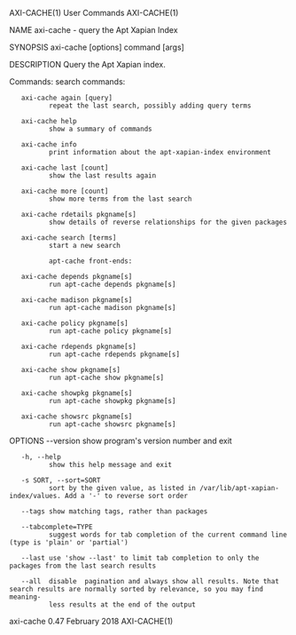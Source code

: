 AXI-CACHE(1)                                                       User Commands                                                      AXI-CACHE(1)

NAME
       axi-cache - query the Apt Xapian Index

SYNOPSIS
       axi-cache [options] command [args]

DESCRIPTION
       Query the Apt Xapian index.

   Commands:
              search commands:

       axi-cache again [query]
              repeat the last search, possibly adding query terms

       axi-cache help
              show a summary of commands

       axi-cache info
              print information about the apt-xapian-index environment

       axi-cache last [count]
              show the last results again

       axi-cache more [count]
              show more terms from the last search

       axi-cache rdetails pkgname[s]
              show details of reverse relationships for the given packages

       axi-cache search [terms]
              start a new search

              apt-cache front-ends:

       axi-cache depends pkgname[s]
              run apt-cache depends pkgname[s]

       axi-cache madison pkgname[s]
              run apt-cache madison pkgname[s]

       axi-cache policy pkgname[s]
              run apt-cache policy pkgname[s]

       axi-cache rdepends pkgname[s]
              run apt-cache rdepends pkgname[s]

       axi-cache show pkgname[s]
              run apt-cache show pkgname[s]

       axi-cache showpkg pkgname[s]
              run apt-cache showpkg pkgname[s]

       axi-cache showsrc pkgname[s]
              run apt-cache showsrc pkgname[s]

OPTIONS
       --version
              show program's version number and exit

       -h, --help
              show this help message and exit

       -s SORT, --sort=SORT
              sort by the given value, as listed in /var/lib/apt-xapian-index/values. Add a '-' to reverse sort order

       --tags show matching tags, rather than packages

       --tabcomplete=TYPE
              suggest words for tab completion of the current command line (type is 'plain' or 'partial')

       --last use 'show --last' to limit tab completion to only the packages from the last search results

       --all  disable  pagination and always show all results. Note that search results are normally sorted by relevance, so you may find meaning‐
              less results at the end of the output

axi-cache 0.47                                                     February 2018                                                      AXI-CACHE(1)
